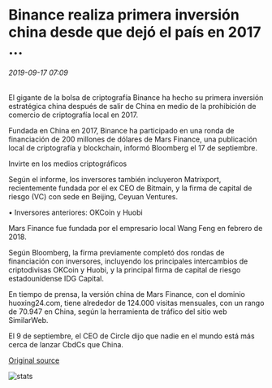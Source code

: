 # Binance realiza primera inversión china desde que dejó el país en 2017 ...

###### 2019-09-17 07:09

El gigante de la bolsa de criptografía Binance ha hecho su primera inversión estratégica china después de salir de China en medio de la prohibición de comercio de criptografía local en 2017.

Fundada en China en 2017, Binance ha participado en una ronda de financiación de 200 millones de dólares de Mars Finance, una publicación local de criptografía y blockchain, informó Bloomberg el 17 de septiembre.

Invirte en los medios criptográficos

Según el informe, los inversores también incluyeron Matrixport, recientemente fundada por el ex CEO de Bitmain, y la firma de capital de riesgo (VC) con sede en Beijing, Ceyuan Ventures.

• Inversores anteriores: OKCoin y Huobi

Mars Finance fue fundada por el empresario local Wang Feng en febrero de 2018.

Según Bloomberg, la firma previamente completó dos rondas de financiación con inversores, incluyendo los principales intercambios de criptodivisas OKCoin y Huobi, y la principal firma de capital de riesgo estadounidense IDG Capital.

En tiempo de prensa, la versión china de Mars Finance, con el dominio huoxing24.com, tiene alrededor de 124.000 visitas mensuales, con un rango de 70.947 en China, según la herramienta de tráfico del sitio web SimilarWeb.

El 9 de septiembre, el CEO de Circle dijo que nadie en el mundo está más cerca de lanzar CbdCs que China.

[Original source](https://cointelegraph.com/news/binance-makes-first-chinese-investment-since-leaving-country-in-2017)

![stats](https://c.statcounter.com/11760860/0/a89fa40b/1/ "stats")